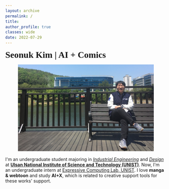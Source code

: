 ```yaml
---
layout: archive
permalink: /
title: 
author_profile: true
classes: wide
date: 2022-07-29
---
```

<span style=" font: bold 2em Cambria;">
  Seonuk Kim | AI + Comics
</span>
<figure style="width: 85%" class="align-center">
  <img src="/assets/images/about20220713.jpg" alt="">
</figure>

I'm an undergraduate student majoring in *[Industrial Engineering](https://ie.unist.ac.kr/eng/)* and *[Design](https://design.unist.ac.kr/)* at **[Ulsan National Institute of Science and Technology (UNIST)](https://www.unist.ac.kr/)**. Now, I'm an undergraduate intern at [Expressive Computing Lab, UNIST](https://www.klee141.com/). I love **manga & webtoon** and study **AI+X**, which is related to creative support tools for these works' support.
